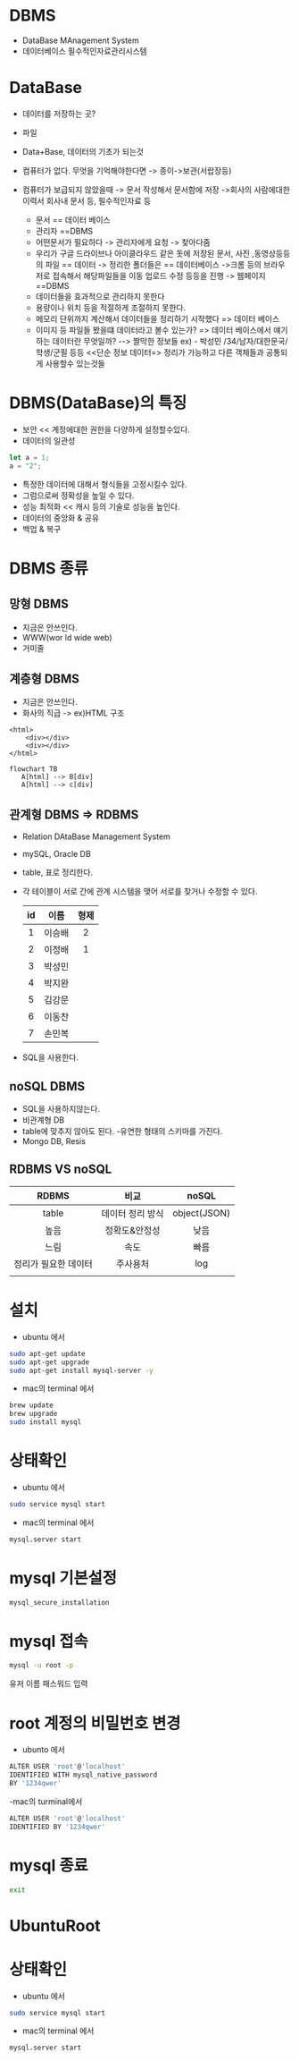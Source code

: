 # DBMS

- DataBase MAnagement System
- 데이터베이스 필수적인자료관리시스템

# DataBase

- 데이터를 저장하는 곳?
- 파일
- Data+Base, 데이터의 기초가 되는것
- 컴퓨터가 없다. 무엇을 기억해야한다면
  -> 종이->보관(서랍장등)

- 컴퓨터가 보급되지 않았을때 -> 문서 작성해서 문서함에 저장
  ->회사의 사람에대한 이력서 회사내 문서 등, 필수적인자료 등
  - 문서 == 데이터 베이스
  - 관리자 ==DBMS
  - 어떤문서가 필요하다 -> 관리자에게 요청 -> 찾아다줌
  - 우리가 구글 드라이브나 아이클라우드 같은 돗에 저장된 문서, 사진 ,동영상등등의 파일 == 데이터 -> 정리한 폴더들은 == 데이터베이스
    ->크롬 등의 브라우저로 접속해서 해당파일들을 이동 업로드 수정 등등을 진행 -> 웹페이지 ==DBMS
  - 데이터들을 효과적으로 관리하지 못한다
  - 용량이나 위치 등을 적절하게 조절하지 못한다.
  - 메모리 단위까지 계산해서 데이터들을 정리하기 시작했다 => 데이터 베이스
  - 이미지 등 파일들 봤을떄 데이터라고 볼수 있는가?
    => 데이터 베이스에서 얘기하는 데이터란 무엇일까?
    --> 짤막한 정보들
    ex) - 박성민 /34/남자/대한문국/학생/군필 등등 <<단순 정보
    데이터=> 정리가 가능하고 다른 객체들과 공통되게 사용할수 있는것들

# DBMS(DataBase)의 특징

- 보안 << 계정에대한 권한을 다양하게 설정할수있다.
- 데이터의 일관성

```javascript
let a = 1;
a = "2";
```

- 특정한 데이터에 대해서 형식들을 고정시킬수 있다.
- 그럼으로써 정확성을 높일 수 있다.
- 성능 최적화 << 캐시 등의 기술로 성능을 높인다.
- 데이터의 중앙화 & 공유
- 백업 & 복구

# DBMS 종류

## 망형 DBMS

- 지금은 안쓰인다.
- WWW(wor
  ld wide web)
- 거미줄

## 계층형 DBMS

- 지금은 안쓰인다.
- 화사의 직급 -> ex)HTML 구조

```
<html>
    <div></div>
    <div></div>
</html>
```

```mermaid
flowchart TB
   A[html] --> B[div]
   A[html] --> c[div]
```

## 관계형 DBMS => RDBMS

- Relation DAtaBase Management System
- mySQL, Oracle DB
- table, 표로 정리한다.
- 각 테이블이 서로 간에 관계 시스템을 맺어 서로를 찾거나 수정할 수 있다.

  | id  |  이름  | 형제 |
  | :-: | :----: | :--: |
  |  1  | 이승배 |  2   |
  |  2  | 이정배 |  1   |
  |  3  | 박성민 |      |
  |  4  | 박지완 |      |
  |  5  | 김강문 |      |
  |  6  | 이동찬 |      |
  |  7  | 손민복 |      |

- SQL을 사용한다.

## noSQL DBMS

- SQL을 사용하지않는다.
- 비관계형 DB
- table에 맞추지 않아도 된다. -유연한 형태의 스키마를 가진다.
- Mongo DB, Resis

## RDBMS VS noSQL

|        RDBMS         |       비교       |    noSQL     |
| :------------------: | :--------------: | :----------: |
|        table         | 데이터 정리 방식 | object(JSON) |
|         높음         |  정확도&안정성   |     낮음     |
|         느림         |       속도       |     빠름     |
| 정리가 필요한 데이터 |     주사용처     |     log      |
|                      |                  |              |

# 설치

- ubuntu 에서

```bash
sudo apt-get update
sudo apt-get upgrade
sudo apt-get install mysql-server -y
```

- mac의 terminal 에서

```bash
brew update
brew upgrade
sudo install mysql
```

# 상태확인

- ubuntu 에서

```bash
sudo service mysql start
```

- mac의 terminal 에서

```bash
mysql.server start
```

# mysql 기본설정

```bash
mysql_secure_installation
```

# mysql 접속

```bash
mysql -u root -p
```

유저 이름 패스워드 입력

# root 계정의 비밀번호 변경

- ubunto 에서

```bash
ALTER USER 'root'@'localhost'
IDENTIFIED WITH mysql_native_password
BY '1234qwer'
```

-mac의 turminal에서

```bash
ALTER USER 'root'@'localhost'
IDENTIFIED BY '1234qwer'

```

# mysql 종료

```bash
exit
```

# UbuntuRoot

# 상태확인

- ubuntu 에서

```bash
sudo service mysql start
```

- mac의 terminal 에서

```bash
mysql.server start
```
